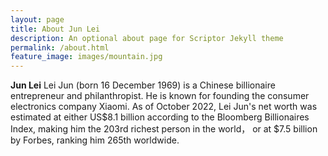 ```yaml
---
layout: page
title: About Jun Lei
description: An optional about page for Scriptor Jekyll theme
permalink: /about.html
feature_image: images/mountain.jpg
---
```


**Jun Lei** Lei Jun (born 16 December 1969) is a Chinese billionaire entrepreneur and philanthropist. He is known for founding the consumer electronics company Xiaomi. As of October 2022, Lei Jun's net worth was estimated at either US$8.1 billion according to the Bloomberg Billionaires Index, making him the 203rd richest person in the world， or at $7.5 billion by Forbes, ranking him 265th worldwide.
